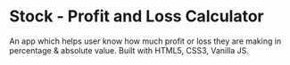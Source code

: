 # Stock - Profit and Loss Calculator

 An app which helps user know how much profit or loss they are making in percentage & absolute value. Built with HTML5, CSS3, Vanilla JS.